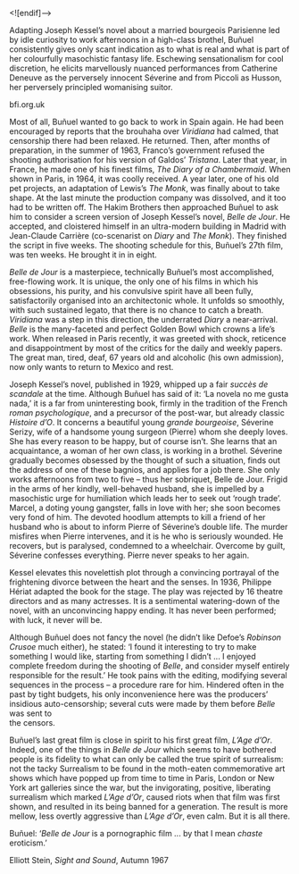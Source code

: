 <![endif]-->

Adapting Joseph Kessel’s novel about a married bourgeois Parisienne led by idle curiosity to work afternoons in a high-class brothel, Buñuel consistently gives only scant indication as to what is real and what is part of her colourfully masochistic fantasy life. Eschewing sensationalism for cool discretion, he elicits marvellously nuanced performances from Catherine Deneuve as the perversely innocent Séverine and from Piccoli as Husson, her perversely principled womanising suitor.

bfi.org.uk

Most of all, Buñuel wanted to go back to work in Spain again. He had been encouraged by reports that the brouhaha over _Viridiana_ had calmed, that censorship there had been relaxed. He returned. Then, after months of preparation, in the summer of 1963, Franco’s government refused the shooting authorisation for his version of Galdos’ _Tristana_. Later that year, in France, he made one of his finest films, _The Diary of a Chambermaid_. When shown in Paris, in 1964, it was coolly received. A year later, one of his old pet projects, an adaptation of Lewis’s _The Monk_, was finally about to take shape. At the last minute the production company was dissolved, and it too had to be written off. The Hakim Brothers then approached Buñuel to ask him to consider a screen version of Joseph Kessel’s novel, _Belle de Jour_. He accepted, and cloistered himself in an ultra-modern building in Madrid with Jean-Claude Carrière (co-scenarist on _Diary_ and _The Monk_). They finished the script in five weeks. The shooting schedule for this, Buñuel’s 27th film, was ten weeks. He brought it in in eight.

_Belle de Jour_ is a masterpiece, technically Buñuel’s most accomplished, free-flowing work. It is unique, the only one of his films in which his obsessions, his purity, and his convulsive spirit have all been fully, satisfactorily organised into an architectonic whole. It unfolds so smoothly, with such sustained legato, that there is no chance to catch a breath. _Viridiana_ was a step in this direction, the underrated _Diary_ a near-arrival. _Belle_ is the many-faceted and perfect Golden Bowl which crowns a life’s work. When released in Paris recently, it was greeted with shock, reticence and disappointment by most of the critics for the daily and weekly papers. The great man, tired, deaf, 67 years old and alcoholic (his own admission), now only wants to return to Mexico and rest.

Joseph Kessel’s novel, published in 1929, whipped up a fair _succès de scandale_ at the time. Although Buñuel has said of it: ‘La novela no me gusta nada,’ it is a far from uninteresting book, firmly in the tradition of the French _roman psychologique_, and a precursor of the post-war, but already classic _Histoire d’O_. It concerns a beautiful young _grande bourgeoise_, Séverine Serizy, wife of a handsome young surgeon (Pierre) whom she deeply loves. She has every reason to be happy, but of course isn’t. She learns that an acquaintance, a woman of her own class, is working in a brothel. Séverine gradually becomes obsessed by the thought of such a situation, finds out the address of one of these bagnios, and applies for a job there. She only works afternoons from two to five – thus her sobriquet, Belle de Jour. Frigid in the arms of her kindly, well-behaved husband, she is impelled by a masochistic urge for humiliation which leads her to seek out ‘rough trade’. Marcel, a doting young gangster, falls in love with her; she soon becomes very fond of him. The devoted hoodlum attempts to kill a friend of her husband who is about to inform Pierre of Séverine’s double life. The murder misfires when Pierre intervenes, and it is he who is seriously wounded. He recovers, but is paralysed, condemned to a wheelchair. Overcome by guilt, Séverine confesses everything. Pierre never speaks to her again.

Kessel elevates this novelettish plot through a convincing portrayal of the frightening divorce between the heart and the senses. In 1936, Philippe Hériat adapted the book for the stage. The play was rejected by 16 theatre directors and as many actresses. It is a sentimental watering-down of the novel, with an unconvincing happy ending. It has never been performed; with luck, it never will be.

Although Buñuel does not fancy the novel (he didn’t like Defoe’s _Robinson Crusoe_ much either), he stated: ‘I found it interesting to try to make something I would like, starting from something I didn’t ... I enjoyed complete freedom during the shooting of _Belle_, and consider myself entirely responsible for the result.’ He took pains with the editing, modifying several sequences in the process – a procedure rare for him. Hindered often in the past by tight budgets, his only inconvenience here was the producers’ insidious auto-censorship; several cuts were made by them before _Belle_ was sent to  
the censors.

Buñuel’s last great film is close in spirit to his first great film, _L’Age d’Or_. Indeed, one of the things in _Belle de Jour_ which seems to have bothered people is its fidelity to what can only be called the true spirit of surrealism: not the tacky Surrealism to be found in the moth-eaten commemorative art shows which have popped up from time to time in Paris, London or New York art galleries since the war, but the invigorating, positive, liberating surrealism which marked _L’Age d’Or_, caused riots when that film was first shown, and resulted in its being banned for a generation. The result is more mellow, less overtly aggressive than _L’Age d’Or_, even calm. But it is all there.

Buñuel: ‘_Belle de Jour_ is a pornographic film ... by that I mean _chaste_ eroticism.’

Elliott Stein, _Sight and Sound_, Autumn 1967
<!--stackedit_data:
eyJoaXN0b3J5IjpbLTIxMDQ5OTAzNjhdfQ==
-->